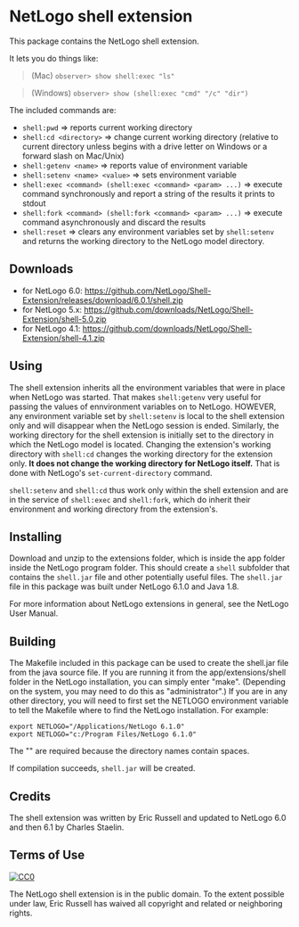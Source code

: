 # NetLogo shell extension

This package contains the NetLogo shell extension.

It lets you do things like:

> (Mac) `observer> show shell:exec "ls"`

> (Windows) `observer> show (shell:exec "cmd" "/c" "dir")`

The included commands are:

 * `shell:pwd` => reports current working directory
 * `shell:cd <directory>` => change current working directory (relative to current directory unless <directory> begins with a drive letter on Windows or a forward slash on Mac/Unix)
 * `shell:getenv <name>` => reports value of environment variable
 * `shell:setenv <name> <value>` => sets environment variable
 * `shell:exec <command> (shell:exec <command> <param> ...)` => execute command synchronously and report a string of the results it prints to stdout
 * `shell:fork <command> (shell:fork <command> <param> ...)` => execute command asynchronously and discard the results
 * `shell:reset` => clears any environment variables set  by `shell:setenv` and returns the working directory to the NetLogo model directory.

## Downloads

 * for NetLogo 6.0: https://github.com/NetLogo/Shell-Extension/releases/download/6.0.1/shell.zip
 * for NetLogo 5.x: https://github.com/downloads/NetLogo/Shell-Extension/shell-5.0.zip
 * for NetLogo 4.1: https://github.com/downloads/NetLogo/Shell-Extension/shell-4.1.zip

## Using

The shell extension inherits all the environment variables that were in place when NetLogo was started. That makes `shell:getenv` very useful for passing the values of ennvironment variables on to NetLogo. HOWEVER, any environment variable set by `shell:setenv` is local to the shell extension only and will disappear when the NetLogo session is ended. Similarly, the working directory for the shell extension is initially set to the directory in which the NetLogo model is located. Changing the extension's working directory with `shell:cd` changes the working directory for the extension only. **It does not change the working directory for NetLogo itself.** That is done with NetLogo's `set-current-directory` command. 

`shell:setenv` and `shell:cd` thus work only within the shell extension and are in the service of `shell:exec` and `shell:fork`, which do inherit their environment and working directory from the extension's.

## Installing

Download and unzip to the extensions folder, which is inside the app folder inside the NetLogo program folder. This should create a `shell` subfolder that contains the `shell.jar` file and other potentially useful files. The `shell.jar` file in this package was built under NetLogo 6.1.0 and Java 1.8.

For more information about NetLogo extensions in general, see the NetLogo User Manual.

## Building

The Makefile included in this package can be used to create the shell.jar file from the java source file. If you are running it from the app/extensions/shell folder in the NetLogo installation, you can simply enter "make". (Depending on the system, you may need to do this as "administrator".) If you are in any other directory, you will need to first set the NETLOGO environment variable to tell the Makefile where to find the NetLogo installation.  For example:

    export NETLOGO="/Applications/NetLogo 6.1.0"
    export NETLOGO="c:/Program Files/NetLogo 6.1.0"

The "" are required because the directory names contain spaces.

If compilation succeeds, `shell.jar` will be created.

## Credits

The shell extension was written by Eric Russell and updated to NetLogo 6.0 and then 6.1 by Charles Staelin.

## Terms of Use

[![CC0](http://i.creativecommons.org/p/zero/1.0/88x31.png)](http://creativecommons.org/publicdomain/zero/1.0/)

The NetLogo shell extension is in the public domain.  To the extent possible under law, Eric Russell has waived all copyright and related or neighboring rights.
